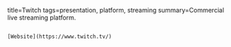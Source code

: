 title=Twitch
tags=presentation, platform, streaming
summary=Commercial live streaming platform.
~~~~~~

[Website](https://www.twitch.tv/)
